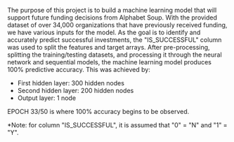 The purpose of this project is to build a machine learning model that will support future funding decisions from Alphabet Soup. With the provided dataset of over 34,000 organizations that have previously received funding, we have various inputs for the model. As the goal is to identify and accurately predict successful investments, the "IS_SUCCESSFUL" column was used to split the features and target arrays. After pre-processing, splitting the training/testing datasets, and processing it through the neural network and sequential models, the machine learning model produces 100% predictive accuracy. This was achieved by:

* First hidden layer: 300 hidden nodes
* Second hidden layer: 200 hidden nodes
* Output layer: 1 node

EPOCH 33/50 is where 100% accuracy begins to be observed.

*Note: for column "IS_SUCCESSFUL", it is assumed that "0" = "N" and "1" = "Y".
